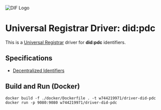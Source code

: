 ![DIF Logo](https://raw.githubusercontent.com/decentralized-identity/universal-resolver/master/docs/logo-dif.png)

# Universal Registrar Driver: did:pdc

This is a [Universal Registrar](https://github.com/decentralized-identity/universal-registrar/) driver for **did:pdc** 
identifiers.

## Specifications

* [Decentralized Identifiers](https://www.w3.org/TR/did-core/)


## Build and Run (Docker)

```
docker build -f ./docker/Dockerfile . -t w744219971/driver-did-pdc
docker run -p 9080:9080 w744219971/driver-did-pdc
```


